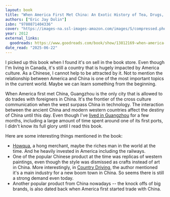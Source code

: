 ```yaml
---
layout: book
title: "When America First Met China: An Exotic History of Tea, Drugs, and Money in the Age of Sail"
authors: ["Eric Jay Dolin"]
isbn: "9780871404336"
cover: "https://images-na.ssl-images-amazon.com/images/S/compressed.photo.goodreads.com/books/1337692965i/13812169.jpg"
year: 2012
external_links:
  goodreads: https://www.goodreads.com/book/show/13812169-when-america-first-met-china
date_read: "2025-06-22"
---
```


I picked up this book when I found it's on sell in the book store. Even though I'm living in Canada, it's still a country that is hugely impacted by America culture. As a Chinese, I cannot help to be attracted by it. Not to mention the relationship between America and China is one of the most important topics in the current world. Maybe we can learn something from the beginning.

When America first met China, Guangzhou is the only city that is allowed to do trades with foreigners in China. It's the frontier of the cross culture communication when the west surpass China in technology. The interaction between the ancient China and modern western countries affect the destiny of China until this day. Even though I've [lived in Guangzhou](/2013-03-04-Life-in-Guangzhou.html) for a few months, including a large amount of time spent around one of its first ports, I didn't know its full glory until I read this book.

Here are some interesting things mentioned in the book:

* [Howqua](https://en.wikipedia.org/wiki/Howqua), a hong merchant, maybe the riches man in the world at the time. And he heavily invested in America including the railways.
* One of the popular Chinese product at the time was replicas of western paintings, even though the style was dismissed as crafts instead of art in China. More interestingly, in [Country Driving](https://www.goodreads.com/book/show/6945572-country-driving), the author mentioned it's a main industry for a new boom town in China. So seems there is still a strong demand even today.
* Another popular product from China nowadays -- the knock offs of big brands, is also dated back when America first started trade with China.
